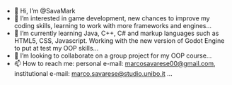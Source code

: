- 👋 Hi, I’m @SavaMark
- 👀 I’m interested in game development, new chances to improve my coding skills, learning to work with more frameworks and engines...
- 🌱 I’m currently learning Java, C++, C# and markup languages such as HTML5, CSS, Javascript. Working with the new version of Godot Engine to put at test my OOP skills...
- 💞️ I’m looking to collaborate on a group project for my OOP course...
- 📫 How to reach me: personal e-mail: marcosavarese00@gmail.com, institutional e-mail: marco.savarese@studio.unibo.it ...

<!---
SavaMark/SavaMark is a ✨ special ✨ repository because its `README.md` (this file) appears on your GitHub profile.
You can click the Preview link to take a look at your changes.
--->
